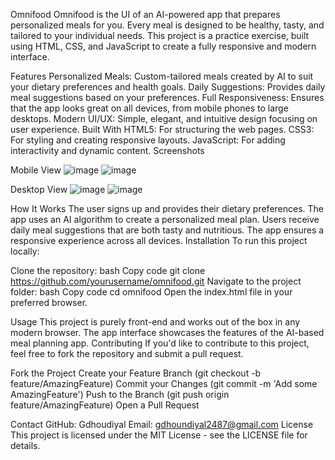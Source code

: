 Omnifood
Omnifood is the UI of an AI-powered app that prepares personalized meals for you. Every meal is designed to be healthy, tasty, and tailored to your individual needs. This project is a practice exercise, built using HTML, CSS, and JavaScript to create a fully responsive and modern interface.

Features
Personalized Meals: Custom-tailored meals created by AI to suit your dietary preferences and health goals.
Daily Suggestions: Provides daily meal suggestions based on your preferences.
Full Responsiveness: Ensures that the app looks great on all devices, from mobile phones to large desktops.
Modern UI/UX: Simple, elegant, and intuitive design focusing on user experience.
Built With
HTML5: For structuring the web pages.
CSS3: For styling and creating responsive layouts.
JavaScript: For adding interactivity and dynamic content.
Screenshots

Mobile View
![image](https://github.com/user-attachments/assets/214d5f21-fd71-4a85-87b9-3d5b4ce9b150)
![image](https://github.com/user-attachments/assets/9598814e-43f5-4ce9-b24e-2f6018d2a88d)

Desktop View
![image](https://github.com/user-attachments/assets/7a37d8b1-9739-457e-bfae-305971042b88)
![image](https://github.com/user-attachments/assets/938c4bb6-4f90-416b-a47d-3776ce3d664d)

How It Works
The user signs up and provides their dietary preferences.
The app uses an AI algorithm to create a personalized meal plan.
Users receive daily meal suggestions that are both tasty and nutritious.
The app ensures a responsive experience across all devices.
Installation
To run this project locally:

Clone the repository:
bash
Copy code
git clone https://github.com/yourusername/omnifood.git
Navigate to the project folder:
bash
Copy code
cd omnifood
Open the index.html file in your preferred browser.

Usage
This project is purely front-end and works out of the box in any modern browser.
The app interface showcases the features of the AI-based meal planning app.
Contributing
If you'd like to contribute to this project, feel free to fork the repository and submit a pull request.

Fork the Project
Create your Feature Branch (git checkout -b feature/AmazingFeature)
Commit your Changes (git commit -m 'Add some AmazingFeature')
Push to the Branch (git push origin feature/AmazingFeature)
Open a Pull Request

Contact
GitHub: Gdhoudiyal
Email: gdhoundiyal2487@gmail.com
License
This project is licensed under the MIT License - see the LICENSE file for details.
